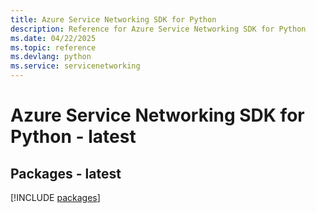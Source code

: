 ```yaml
---
title: Azure Service Networking SDK for Python
description: Reference for Azure Service Networking SDK for Python
ms.date: 04/22/2025
ms.topic: reference
ms.devlang: python
ms.service: servicenetworking
---
```

# Azure Service Networking SDK for Python - latest
## Packages - latest
[!INCLUDE [packages](service-networking-index.md)]